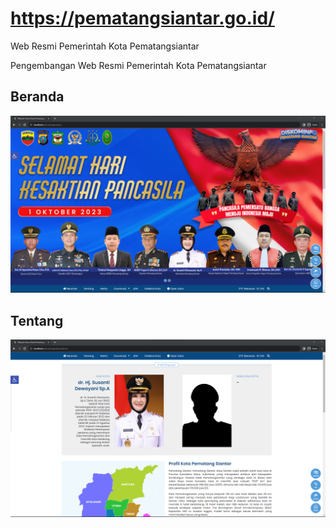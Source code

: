 # https://pematangsiantar.go.id/

Web Resmi Pemerintah Kota Pematangsiantar

Pengembangan Web Resmi Pemerintah Kota Pematangsiantar

## Beranda

![](beranda.png)

## Tentang

![](tentang.png)
